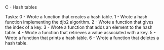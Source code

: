 C - Hash tables

Tasks:
0 - Wrote a function that creates a hash table.
1 - Wrote a hash function implementing the djb2 algorithm.
2 - Wrote a function that gives the index of a key.
3 - Wrote a function that adds an element to the hash table.
4 - Wrote a function that retrieves a value associated with a key.
5 - Wrote a function that prints a hash table.
6 - Wrote a function that deletes a hash table.
